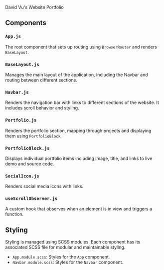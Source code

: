 
David Vu's Website Portfolio

## Components

### `App.js`
The root component that sets up routing using `BrowserRouter` and renders `BaseLayout`.

### `BaseLayout.js`
Manages the main layout of the application, including the Navbar and routing between different sections.

### `Navbar.js`
Renders the navigation bar with links to different sections of the website. It includes scroll behavior and styling.

### `Portfolio.js`
Renders the portfolio section, mapping through projects and displaying them using `PortfolioBlock`.

### `PortfolioBlock.js`
Displays individual portfolio items including image, title, and links to live demo and source code.

### `SocialIcon.js`
Renders social media icons with links.

### `useScrollObserver.js`
A custom hook that observes when an element is in view and triggers a function.

## Styling

Styling is managed using SCSS modules. Each component has its associated SCSS file for modular and maintainable styling.

- `App.module.scss`: Styles for the `App` component.
- `Navbar.module.scss`: Styles for the `Navbar` component.


